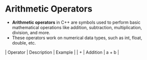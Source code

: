 # Arithmetic Operators
- **Arithmetic operators** in C++ are symbols used to perform basic mathematical operations like addition, subtraction, 
  multiplication, division, and more. 
- These operators work on numerical data types, such as int, float, double, etc.

| Operator  | Description | Example  | 
| +	| Addition |	a + b |
